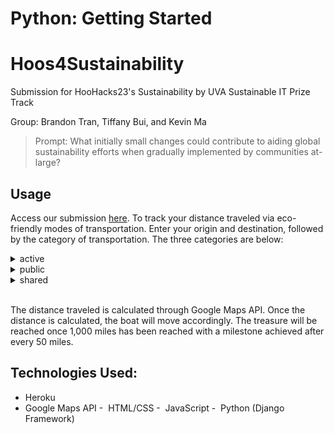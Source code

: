 # Python: Getting Started
# Hoos4Sustainability
Submission for HooHacks23's Sustainability by UVA Sustainable IT Prize Track

Group: Brandon Tran, Tiffany Bui, and Kevin Ma

> Prompt: What initially small changes could contribute to aiding global sustainability efforts when gradually implemented by communities at-large?

## Usage
Access our submission [here](http://hoos4sustainability.tech/). To track your distance traveled via eco-friendly modes of transportation. Enter your origin and destination, followed by the category of transportation. The three categories are below:

<details>
<summary>active</summary>  
  
- Biking
- Walking
- Skating
</details>

<details>
<summary>public</summary>  
  
- Bus
- Train
- Metro
</details>

<details>
<summary>shared</summary>  
  
- Car Pool
- Ride Share
- Hitch Hike
</details>
<br>

The distance traveled is calculated through Google Maps API. Once the distance is calculated, the boat will move accordingly. The treasure will be reached once 1,000 miles has been reached with a milestone achieved after every 50 miles.

## Technologies Used:
- Heroku
- Google Maps API
-  HTML/CSS
-  JavaScript
-  Python (Django Framework)